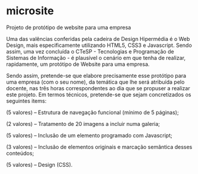 # microsite
Projeto de protótipo de website para uma empresa

Uma das valências conferidas pela cadeira de Design Hipermédia é o Web Design, mais especificamente utilizando HTML5, CSS3 e Javascript. Sendo assim, uma vez concluída o CTeSP - Tecnologias e Programação de Sistemas de Informação - é plausível o cenário em que tenha de realizar, rapidamente, um protótipo de Website para uma empresa. 

Sendo assim, pretende-se que elabore precisamente esse protótipo para uma empresa (com o seu nome), da temática que lhe será atribuída pelo docente, nas três horas correspondentes ao dia que se propuser a realizar este projeto. Em termos técnicos, pretende-se que sejam concretizados os seguintes items:

(5 valores) – Estrutura de navegação funcional (mínimo de 5 páginas);

(2 valores) – Tratamento de 20 imagens a incluir numa galeria;

(5 valores) – Inclusão de um elemento programado com Javascript;

(3 valores) – Inclusão de elementos originais e marcação semântica desses conteúdos;

(5 valores) – Design (CSS).
